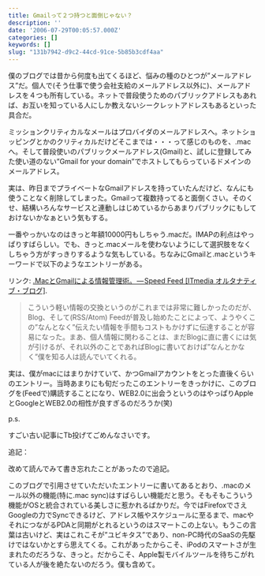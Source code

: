 ```yaml
---
title: Gmailって２つ持つと面倒じゃない？
description: ''
date: '2006-07-29T00:05:57.000Z'
categories: []
keywords: []
slug: "131b7942-d9c2-44cd-91ce-5b85b3cdf4aa"
---
```

僕のブログでは昔から何度も出てくるほど、悩みの種のひとつが”メールアドレス”だ。個人で(そう仕事で使う会社支給のメールアドレス以外に)、メールアドレスを４つも所有している。ネットで普段使うためのパブリックアドレスもあれば、お互いを知っている人にしか教えないシークレットアドレスもあるといった具合だ。  
  
ミッションクリティカルなメールはプロバイダのメールアドレスへ。ネットショッピングとかのクリティカルだけどそこまでは・・・って感じのものを、.macへ。そして普段使いのパブリックメールアドレス(Gmail)と、試しに登録してみた使い道のない”Gmail for your domain”でホストしてもらっているドメインのメールアドレス。  
  
実は、昨日までプライベートなGmailアドレスを持っていたんだけど、なんにも使うことなく削除してしまった。Gmailって複数持ってると面倒くさい。そのくせ、結構いろんなサービスと連動しはじめているからあまりパブリックにもしておけないかなぁという気もする。

一番やっかいなのはきっと年額10000円もしちゃう.macだ。IMAPの利点はやっぱりすばらしい。でも、きっと.macメールを使わないようにして選択肢をなくしちゃう方がすっきりするような気もしている。ちなみにGmailと.macというキーワードで以下のようなエントリーがある。

リンク: [.MacとGmailによる情報管理術。 — Speed Feed \[ITmedia オルタナティブ・ブログ\]](http://blogs.itmedia.co.jp/speedfeed/2005/09/macgmail_5fc5.html ".MacとGmailによる情報管理術。 - Speed Feed [ITmedia オルタナティブ・ブログ]").

> こういう軽い情報の交換というのがこれまでは非常に難しかったのだが、Blog、そして(RSS/Atom) Feedが普及し始めたことによって、ようやくこの”なんとなく”伝えたい情報を手間もコストもかけずに伝達することが容易になった。まあ、個人情報に関わることは、まだBlogに直に書くには気が引けるが、それ以外のことであればBlogに書いておけば”なんとかなく”僕を知る人は読んでいてくれる。

実は、僕がmacにはまりかけていて、かつGmailアカウントをとった直後くらいのエントリー。当時あまりにも旬だったこのエントリーをきっかけに、このブログを(Feedで)購読することになり、WEB2.0に出会うというのはやっぱりAppleとGoogleとWEB2.0の相性が良すぎるのだろうか(笑)

p.s.  
  
すごい古い記事にTb投げてごめんなさいです。

追記：  
  
改めて読んでみて書き忘れたことがあったので追記。  
  
このブログで引用させていただいたエントリーに書いてあるとおり、.macのメール以外の機能(特に.mac sync)はすばらしい機能だと思う。そもそもこういう機能がOSと統合されている美しさに惹かれるばかりだ。今ではFirefoxでさえGoogleの力でSyncできるけど、アドレス帳やスケジュールに至るまで、macやそれにつながるPDAと同期がとれるというのはスマートこの上ない。もうこの言葉は古いけど、実はこれこそが”ユビキタス”であり、non-PC時代のSaaSの先駆けではないかとすら思えてくる。これがあったからこそ、iPodのスマートさが生まれたのだろうな、きっと。だからこそ、Apple製モバイルツールを待ちこがれている人が後を絶たないのだろう。僕も含めて。